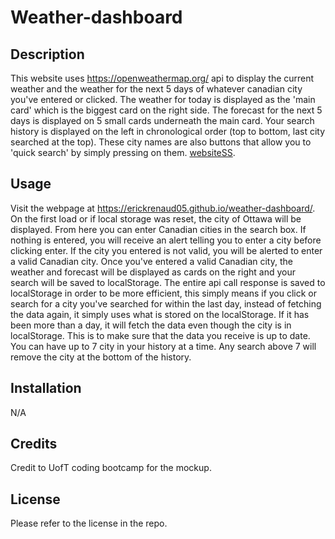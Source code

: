 # Weather-dashboard

## Description
This website uses https://openweathermap.org/ api to display the current weather and the weather for the next 5 days of whatever canadian city you've entered or clicked. The weather for today is displayed as the 'main card' which is the biggest card on the right side. The forecast for the next 5 days is displayed on 5 small cards underneath the main card. Your search history is displayed on the left in chronological order (top to bottom, last city searched at the top). These city names are also buttons that allow you to 'quick search' by simply pressing on them. [websiteSS](weather-dashboard-ss.jpeg).

## Usage 
Visit the webpage at https://erickrenaud05.github.io/weather-dashboard/. On the first load or if local storage was reset, the city of Ottawa will be displayed. From here you can enter Canadian cities in the search box. If nothing is entered, you will receive an alert telling you to enter a city before clicking enter. If the city you entered is not valid, you will be alerted to enter a valid Canadian city. Once you've entered a valid Canadian city, the weather and forecast will be displayed as cards on the right and your search will be saved to localStorage. The entire api call response is saved to localStorage in order to be more efficient, this simply means if you click or search for a city you've searched for within the last day, instead of fetching the data again, it simply uses what is stored on the localStorage. If it has been more than a day, it will fetch the data even though the city is in localStorage. This is to make sure that the data you receive is up to date. You can have up to 7 city in your history at a time. Any search above 7 will remove the city at the bottom of the history.

## Installation
N/A

## Credits
Credit to UofT coding bootcamp for the mockup.

## License
Please refer to the license in the repo.

